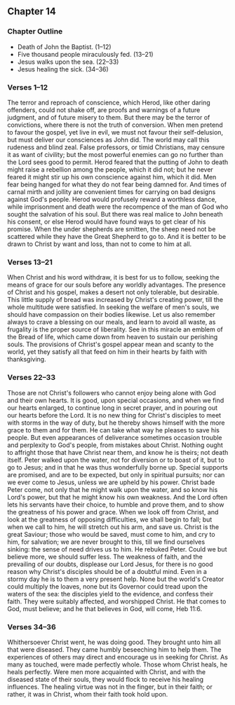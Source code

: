 ## Chapter 14

### Chapter Outline

- Death of John the Baptist. (1–12)
- Five thousand people miraculously fed. (13–21)
- Jesus walks upon the sea. (22–33)
- Jesus healing the sick. (34–36)

### Verses 1–12

The terror and reproach of conscience, which Herod, like other daring offenders, could not shake off, are proofs and warnings of a future judgment, and of future misery to them. But there may be the terror of convictions, where there is not the truth of conversion. When men pretend to favour the gospel, yet live in evil, we must not favour their self-delusion, but must deliver our consciences as John did. The world may call this rudeness and blind zeal. False professors, or timid Christians, may censure it as want of civility; but the most powerful enemies can go no further than the Lord sees good to permit. Herod feared that the putting of John to death might raise a rebellion among the people, which it did not; but he never feared it might stir up his own conscience against him, which it did. Men fear being hanged for what they do not fear being damned for. And times of carnal mirth and jollity are convenient times for carrying on bad designs against God's people. Herod would profusely reward a worthless dance, while imprisonment and death were the recompence of the man of God who sought the salvation of his soul. But there was real malice to John beneath his consent, or else Herod would have found ways to get clear of his promise. When the under shepherds are smitten, the sheep need not be scattered while they have the Great Shepherd to go to. And it is better to be drawn to Christ by want and loss, than not to come to him at all.

### Verses 13–21

When Christ and his word withdraw, it is best for us to follow, seeking the means of grace for our souls before any worldly advantages. The presence of Christ and his gospel, makes a desert not only tolerable, but desirable. This little supply of bread was increased by Christ's creating power, till the whole multitude were satisfied. In seeking the welfare of men's souls, we should have compassion on their bodies likewise. Let us also remember always to crave a blessing on our meals, and learn to avoid all waste, as frugality is the proper source of liberality. See in this miracle an emblem of the Bread of life, which came down from heaven to sustain our perishing souls. The provisions of Christ's gospel appear mean and scanty to the world, yet they satisfy all that feed on him in their hearts by faith with thanksgiving.

### Verses 22–33

Those are not Christ's followers who cannot enjoy being alone with God and their own hearts. It is good, upon special occasions, and when we find our hearts enlarged, to continue long in secret prayer, and in pouring out our hearts before the Lord. It is no new thing for Christ's disciples to meet with storms in the way of duty, but he thereby shows himself with the more grace to them and for them. He can take what way he pleases to save his people. But even appearances of deliverance sometimes occasion trouble and perplexity to God's people, from mistakes about Christ. Nothing ought to affright those that have Christ near them, and know he is theirs; not death itself. Peter walked upon the water, not for diversion or to boast of it, but to go to Jesus; and in that he was thus wonderfully borne up. Special supports are promised, and are to be expected, but only in spiritual pursuits; nor can we ever come to Jesus, unless we are upheld by his power. Christ bade Peter come, not only that he might walk upon the water, and so know his Lord's power, but that he might know his own weakness. And the Lord often lets his servants have their choice, to humble and prove them, and to show the greatness of his power and grace. When we look off from Christ, and look at the greatness of opposing difficulties, we shall begin to fall; but when we call to him, he will stretch out his arm, and save us. Christ is the great Saviour; those who would be saved, must come to him, and cry to him, for salvation; we are never brought to this, till we find ourselves sinking: the sense of need drives us to him. He rebuked Peter. Could we but believe more, we should suffer less. The weakness of faith, and the prevailing of our doubts, displease our Lord Jesus, for there is no good reason why Christ's disciples should be of a doubtful mind. Even in a stormy day he is to them a very present help. None but the world's Creator could multiply the loaves, none but its Governor could tread upon the waters of the sea: the disciples yield to the evidence, and confess their faith. They were suitably affected, and worshipped Christ. He that comes to God, must believe; and he that believes in God, will come, Heb 11:6.

### Verses 34–36

Whithersoever Christ went, he was doing good. They brought unto him all that were diseased. They came humbly beseeching him to help them. The experiences of others may direct and encourage us in seeking for Christ. As many as touched, were made perfectly whole. Those whom Christ heals, he heals perfectly. Were men more acquainted with Christ, and with the diseased state of their souls, they would flock to receive his healing influences. The healing virtue was not in the finger, but in their faith; or rather, it was in Christ, whom their faith took hold upon.

